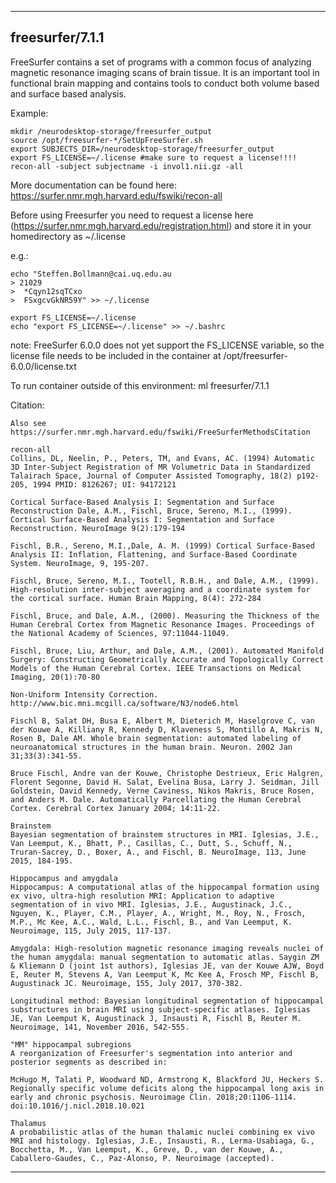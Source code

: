 
----------------------------------
## freesurfer/7.1.1 ##
FreeSurfer contains a set of programs with a common focus of analyzing magnetic resonance imaging scans of brain tissue. It is an important tool in functional brain mapping and contains tools to conduct both volume based and surface based analysis.

Example:
```
mkdir /neurodesktop-storage/freesurfer_output
source /opt/freesurfer-*/SetUpFreeSurfer.sh
export SUBJECTS_DIR=/neurodesktop-storage/freesurfer_output
export FS_LICENSE=~/.license #make sure to request a license!!!!
recon-all -subject subjectname -i invol1.nii.gz -all
```

More documentation can be found here: https://surfer.nmr.mgh.harvard.edu/fswiki/recon-all

Before using Freesurfer you need to request a license here (https://surfer.nmr.mgh.harvard.edu/registration.html) and store it in your homedirectory as ~/.license

e.g.:
```
echo "Steffen.Bollmann@cai.uq.edu.au
> 21029
>  *Cqyn12sqTCxo
>  FSxgcvGkNR59Y" >> ~/.license

export FS_LICENSE=~/.license 
echo "export FS_LICENSE=~/.license" >> ~/.bashrc
```

note: FreeSurfer 6.0.0 does not yet support the FS_LICENSE variable, so the license file needs to be included in the container at /opt/freesurfer-6.0.0/license.txt

To run container outside of this environment: ml freesurfer/7.1.1

Citation:
```
Also see https://surfer.nmr.mgh.harvard.edu/fswiki/FreeSurferMethodsCitation

recon-all
Collins, DL, Neelin, P., Peters, TM, and Evans, AC. (1994) Automatic 3D Inter-Subject Registration of MR Volumetric Data in Standardized Talairach Space, Journal of Computer Assisted Tomography, 18(2) p192-205, 1994 PMID: 8126267; UI: 94172121

Cortical Surface-Based Analysis I: Segmentation and Surface Reconstruction Dale, A.M., Fischl, Bruce, Sereno, M.I., (1999). Cortical Surface-Based Analysis I: Segmentation and Surface Reconstruction. NeuroImage 9(2):179-194

Fischl, B.R., Sereno, M.I.,Dale, A. M. (1999) Cortical Surface-Based Analysis II: Inflation, Flattening, and Surface-Based Coordinate System. NeuroImage, 9, 195-207.

Fischl, Bruce, Sereno, M.I., Tootell, R.B.H., and Dale, A.M., (1999). High-resolution inter-subject averaging and a coordinate system for the cortical surface. Human Brain Mapping, 8(4): 272-284

Fischl, Bruce, and Dale, A.M., (2000). Measuring the Thickness of the Human Cerebral Cortex from Magnetic Resonance Images. Proceedings of the National Academy of Sciences, 97:11044-11049.

Fischl, Bruce, Liu, Arthur, and Dale, A.M., (2001). Automated Manifold Surgery: Constructing Geometrically Accurate and Topologically Correct Models of the Human Cerebral Cortex. IEEE Transactions on Medical Imaging, 20(1):70-80

Non-Uniform Intensity Correction. http://www.bic.mni.mcgill.ca/software/N3/node6.html

Fischl B, Salat DH, Busa E, Albert M, Dieterich M, Haselgrove C, van der Kouwe A, Killiany R, Kennedy D, Klaveness S, Montillo A, Makris N, Rosen B, Dale AM. Whole brain segmentation: automated labeling of neuroanatomical structures in the human brain. Neuron. 2002 Jan 31;33(3):341-55.

Bruce Fischl, Andre van der Kouwe, Christophe Destrieux, Eric Halgren, Florent Segonne, David H. Salat, Evelina Busa, Larry J. Seidman, Jill Goldstein, David Kennedy, Verne Caviness, Nikos Makris, Bruce Rosen, and Anders M. Dale. Automatically Parcellating the Human Cerebral Cortex. Cerebral Cortex January 2004; 14:11-22.

Brainstem
Bayesian segmentation of brainstem structures in MRI. Iglesias, J.E., Van Leemput, K., Bhatt, P., Casillas, C., Dutt, S., Schuff, N., Truran-Sacrey, D., Boxer, A., and Fischl, B. NeuroImage, 113, June 2015, 184-195.

Hippocampus and amygdala
Hippocampus: A computational atlas of the hippocampal formation using ex vivo, ultra-high resolution MRI: Application to adaptive segmentation of in vivo MRI. Iglesias, J.E., Augustinack, J.C., Nguyen, K., Player, C.M., Player, A., Wright, M., Roy, N., Frosch, M.P., Mc Kee, A.C., Wald, L.L., Fischl, B., and Van Leemput, K. Neuroimage, 115, July 2015, 117-137.

Amygdala: High-resolution magnetic resonance imaging reveals nuclei of the human amygdala: manual segmentation to automatic atlas. Saygin ZM & Kliemann D (joint 1st authors), Iglesias JE, van der Kouwe AJW, Boyd E, Reuter M, Stevens A, Van Leemput K, Mc Kee A, Frosch MP, Fischl B, Augustinack JC. Neuroimage, 155, July 2017, 370-382.

Longitudinal method: Bayesian longitudinal segmentation of hippocampal substructures in brain MRI using subject-specific atlases. Iglesias JE, Van Leemput K, Augustinack J, Insausti R, Fischl B, Reuter M. Neuroimage, 141, November 2016, 542-555.

"MM" hippocampal subregions
A reorganization of Freesurfer's segmentation into anterior and posterior segments as described in:

McHugo M, Talati P, Woodward ND, Armstrong K, Blackford JU, Heckers S. Regionally specific volume deficits along the hippocampal long axis in early and chronic psychosis. Neuroimage Clin. 2018;20:1106-1114. doi:10.1016/j.nicl.2018.10.021

Thalamus
A probabilistic atlas of the human thalamic nuclei combining ex vivo MRI and histology. Iglesias, J.E., Insausti, R., Lerma-Usabiaga, G., Bocchetta, M., Van Leemput, K., Greve, D., van der Kouwe, A., Caballero-Gaudes, C., Paz-Alonso, P. Neuroimage (accepted).
```

----------------------------------
